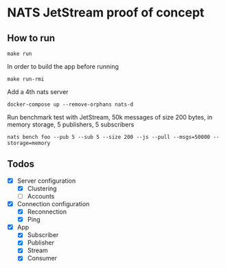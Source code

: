 # NATS JetStream proof of concept

## How to run

```
make run
```

In order to build the app before running 
```
make run-rmi
```

Add a 4th nats server

```
docker-compose up --remove-orphans nats-d
```

Run benchmark test with JetStream, 50k messages of size 200 bytes, in memory storage, 5 publishers, 5 subscribers

```
nats bench foo --pub 5 --sub 5 --size 200 --js --pull --msgs=50000 --storage=memory
```

## Todos

- [X] Server configuration
  - [X] Clustering
  - [ ] Accounts
- [X] Connection configuration
  - [X] Reconnection
  - [X] Ping
- [X] App
  - [X] Subscriber
  - [X] Publisher
  - [X] Stream
  - [X] Consumer
